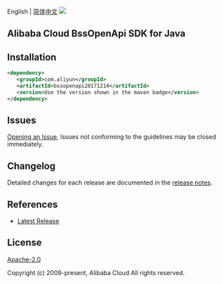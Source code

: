 English | [简体中文](README-CN.md)
![](https://aliyunsdk-pages.alicdn.com/icons/AlibabaCloud.svg)

## Alibaba Cloud BssOpenApi SDK for Java

## Installation

```xml
<dependency>
   <groupId>com.aliyun</groupId>
   <artifactId>bssopenapi20171214</artifactId>
   <version>Use the version shown in the maven badge</version>
</dependency>
```

## Issues
[Opening an Issue](https://github.com/aliyun/alibabacloud-sdk/issues/new), Issues not conforming to the guidelines may be closed immediately.

## Changelog
Detailed changes for each release are documented in the [release notes](./ChangeLog.txt).

## References
* [Latest Release](https://github.com/aliyun/alibabacloud-sdk/tree/master/java)

## License
[Apache-2.0](http://www.apache.org/licenses/LICENSE-2.0)

Copyright (c) 2009-present, Alibaba Cloud All rights reserved.